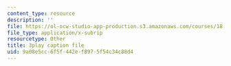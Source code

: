 ```yaml
---
content_type: resource
description: ''
file: https://ol-ocw-studio-app-production.s3.amazonaws.com/courses/18-02-multivariable-calculus-fall-2007/9a08e5cc6f5f442ef8975f54c34c88d4_3_goGnJm5sA.srt
file_type: application/x-subrip
resourcetype: Other
title: 3play caption file
uid: 9a08e5cc-6f5f-442e-f897-5f54c34c88d4
---
```

